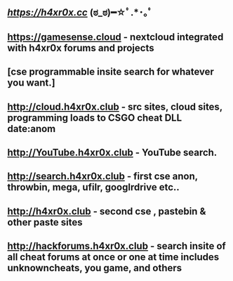 
## *https://h4xr0x.cc* (ಠ_ಠ)━☆ﾟ.*･｡ﾟ

## https://gamesense.cloud - nextcloud integrated with h4xr0x forums and projects

## [**cse programmable insite search for whatever you want.**]

## http://cloud.h4xr0x.club - src sites, cloud sites, programming loads to CSGO cheat DLL date:anom

## http://YouTube.h4xr0x.club - YouTube search. 

## http://search.h4xr0x.club - first cse anon, throwbin, mega, ufilr, googlrdrive etc..

## http://h4xr0x.club - second cse , pastebin & other paste sites

## http://hackforums.h4xr0x.club - search insite of all cheat forums at once or one at time includes unknowncheats, you game, and others 
